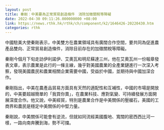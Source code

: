 ```yaml
---
layout: post
title: 秦剛︰中美要為正常貿易創造條件　消除加徵關稅等障礙
date: 2022-04-30 09:11:26.000000000 +08:00
link: https://news.rthk.hk/rthk/ch/component/k2/1646426-20220430.htm
categories: rthk
---
```


中國駐美大使秦剛表示，中美雙方在農業領域具有廣闊合作空間，要共同為促進農產品雙向、正常貿易創造條件，消除目前存在的加徵關稅等障礙。

秦剛今個月下旬走訪伊利諾伊、艾奧瓦和明尼蘇達三州，他在艾奧瓦州一份報章發表文章，表示農業是此行的一條主線，幾乎對美國農業的全產業鏈進行一次深入考察，發現美國農民和農業相關企業需要中國，受益於中國，並期待與中國加深合作。

秦剛指出，中美在農產品貿易方面具有天然的適配性和互補性，中國的市場是開放的，中美要超越簡單的「我買你賣」，在農業科技、應對氣變、可持續發展方面開展深度合作。他又說，中美經貿，特別是農業合作是中美關係的壓艙石，美國的工商界和農民是穩定中美關係的中堅力量。

秦剛說，中美關係可能會有逆流，但就如同流經美國腹地、寬闊的密西西比河一樣，一路向南奔騰到海，勢不可擋。

